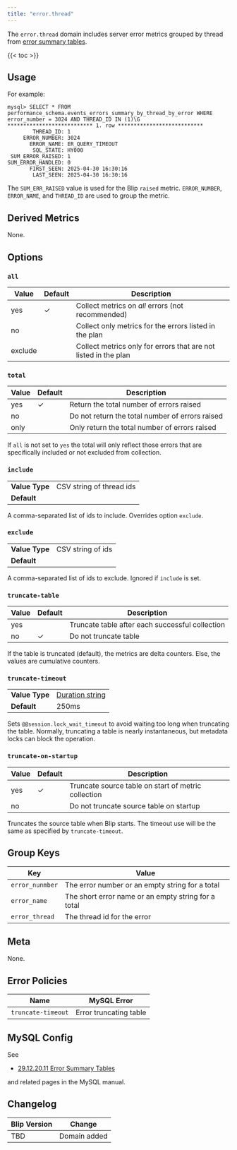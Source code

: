 ```yaml
---
title: "error.thread"
---
```


The `error.thread` domain includes server error metrics grouped by thread from [error summary tables](https://dev.mysql.com/doc/refman/en/performance-schema-error-summary-tables.html).

{{< toc >}}

## Usage 

For example:

```
mysql> SELECT * FROM performance_schema.events_errors_summary_by_thread_by_error WHERE error_number = 3024 AND THREAD_ID IN (1)\G
*************************** 1. row ***************************
        THREAD_ID: 1
     ERROR_NUMBER: 3024
       ERROR_NAME: ER_QUERY_TIMEOUT
        SQL_STATE: HY000
 SUM_ERROR_RAISED: 1
SUM_ERROR_HANDLED: 0
       FIRST_SEEN: 2025-04-30 16:30:16
        LAST_SEEN: 2025-04-30 16:30:16
```

The `SUM_ERR_RAISED` value is used for the Blip `raised` metric. `ERROR_NUMBER`, `ERROR_NAME`, and `THREAD_ID` are used to group the metric.

## Derived Metrics

None.

## Options

### `all`

|Value|Default|Description|
|-----|-------|-----------|
|yes  |&check; |Collect metrics on _all_ errors (not recommended)|
|no   | |Collect only metrics for the errors listed in the plan|
|exclude| |Collect metrics only for errors that are not listed in the plan|

### `total`

|Value|Default|Description|
|-----|-------|-----------|
|yes  |&check; |Return the total number of errors raised|
|no   | |Do not return the total number of errors raised|
|only| |Only return the total number of errors raised|

If `all` is not set to `yes` the total will only reflect those errors that are specifically included or not excluded from collection.

### `include`

| | |
|---|---|
|**Value Type**|CSV string of thread ids|
|**Default**||

A comma-separated list of ids to include. Overrides option `exclude`. 

### `exclude`

| | |
|---|---|
|**Value Type**|CSV string of ids|
|**Default**||

A comma-separated list of ids to exclude. Ignored if `include` is set. 

### `truncate-table`

|Value|Default|Description|
|---|---|---|
|yes| |Truncate table after each successful collection|
|no|&check; |Do not truncate table|

If the table is truncated (default), the metrics are delta counters.
Else, the values are cumulative counters.

### `truncate-timeout`

| | |
|---|---|
|**Value Type**|[Duration string](https://pkg.go.dev/time#ParseDuration)|250ms|
|**Default**|250ms|

Sets `@@session.lock_wait_timeout` to avoid waiting too long when truncating the table.
Normally, truncating a table is nearly instantaneous, but metadata locks can block the operation.

### `truncate-on-startup`

|Value|Default|Description|
|---|---|---|
|yes|&check;|Truncate source table on start of metric collection|
|no| |Do not truncate source table on startup|

Truncates the source table when Blip starts. The timeout use will be the same as specified by `truncate-timeout`.

## Group Keys

|Key|Value|
|---|---|
|`error_nunmber`|The error number or an empty string for a total|
|`error_name`|The short error name or an empty string for a total|
|`error_thread`|The thread id for the error|

## Meta

None.

## Error Policies

|Name|MySQL Error|
|----|-----------|
|`truncate-timeout`|Error truncating table|

## MySQL Config

See
* [29.12.20.11 Error Summary Tables](https://dev.mysql.com/doc/refman/8.4/en/performance-schema-error-summary-tables.html)

and related pages in the MySQL manual.

## Changelog

|Blip Version|Change|
|------------|------|
|TBD      |Domain added|